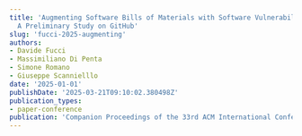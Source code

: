 ```yaml
---
title: 'Augmenting Software Bills of Materials with Software Vulnerability Description:
  A Preliminary Study on GitHub'
slug: 'fucci-2025-augmenting'
authors:
- Davide Fucci
- Massimiliano Di Penta
- Simone Romano
- Giuseppe Scannielllo
date: '2025-01-01'
publishDate: '2025-03-21T09:10:02.380498Z'
publication_types:
- paper-conference 
publication: 'Companion Proceedings of the 33rd ACM International Conference on the Foundations of Software Engineering (FSE ’25)'
---
```

